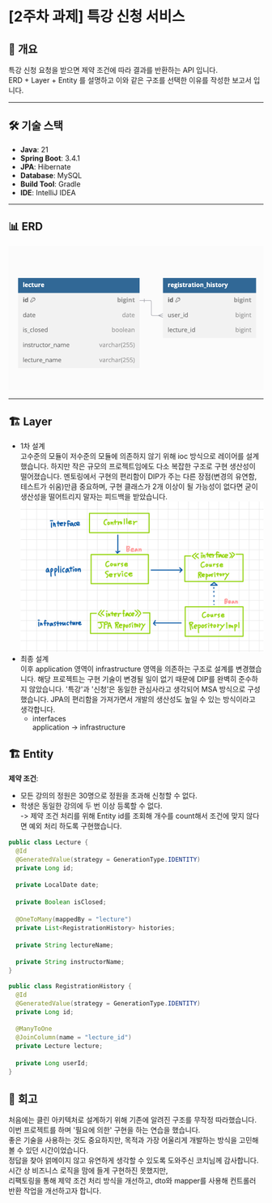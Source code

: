 # [2주차 과제] 특강 신청 서비스

## 📝 개요

특강 신청 요청을 받으면 제약 조건에 따라 결과를 반환하는 API 입니다. <br>
ERD + Layer + Entity 를 설명하고 이와 같은 구조를 선택한 이유를 작성한 보고서 입니다.

---

## 🛠 기술 스택

- **Java**: 21
- **Spring Boot**: 3.4.1
- **JPA**: Hibernate
- **Database**: MySQL
- **Build Tool**: Gradle
- **IDE**: IntelliJ IDEA

---

## 📊 ERD

![ERD](./src/main/resources/static/images/erd.png)

---

## 🏗️ Layer
- 1차 설계<br>
  고수준의 모듈이 저수준의 모듈에 의존하지 않기 위해 ioc 방식으로 레이어를 설계했습니다.
  하지만 작은 규모의 프로젝트임에도 다소 복잡한 구조로 구현 생산성이 떨어졌습니다.
  멘토링에서 구현의 편리함이 DIP가 주는 다른 장점(변경의 유연함, 테스트가 쉬움)만큼 중요하며,
  구현 클래스가 2개 이상이 될 가능성이 없다면 굳이 생산성을 떨어트리지 말자는 피드백을 받았습니다.
  ![LAYER](./src/main/resources/static/images/layer1.0.png)
- 최종 설계<br>
  이후 application 영역이 infrastructure 영역을 의존하는 구조로 설계를 변경했습니다.
  해당 프로젝트는 구현 기술이 변경될 일이 없기 때문에 DIP를 완벽히 준수하지 않았습니다.
  '특강'과 '신청'은 동일한 관심사라고 생각되어 MSA 방식으로 구성했습니다.
  JPA의 편리함을 가져가면서 개발의 생산성도 높일 수 있는 방식이라고 생각합니다.
    - interfaces<br>
      application -> infrastructure


## 🏗️ Entity

**제약 조건**:
- 모든 강의의 정원은 30명으로 정원을 초과해 신청할 수 없다.
- 학생은 동일한 강의에 두 번 이상 등록할 수 없다. <br>
  -> 제약 조건 처리를 위해 Entity id를 조회해 개수를 count해서 조건에 맞지 않다면 예외 처리 하도록 구현했습니다.


```java
public class Lecture {
  @Id
  @GeneratedValue(strategy = GenerationType.IDENTITY)
  private Long id;
  
  private LocalDate date;
  
  private Boolean isClosed;
  
  @OneToMany(mappedBy = "lecture")
  private List<RegistrationHistory> histories;
  
  private String lectureName;
  
  private String instructorName;
}
```
```java
public class RegistrationHistory {
  @Id
  @GeneratedValue(strategy = GenerationType.IDENTITY)
  private Long id;
  
  @ManyToOne
  @JoinColumn(name = "lecture_id")
  private Lecture lecture;
  
  private Long userId;
}
```

## 📝 회고
처음에는 클린 아키텍처로 설계하기 위해 기존에 알려진 구조를 무작정 따라했습니다.
<br>이번 프로젝트를 하며 '필요에 의한' 구현을 하는 연습을 했습니다.
<br>좋은 기술을 사용하는 것도 중요하지만, 목적과 가장 어울리게 개발하는 방식을 고민해볼 수 있던 시간이었습니다.
<br>정답을 찾아 얽메이지 않고 유연하게 생각할 수 있도록 도와주신 코치님께 감사합니다.
<br>시간 상 비즈니스 로직을 맘에 들게 구현하진 못했지만,
<br>리팩토링을 통해 제약 조건 처리 방식을 개선하고, dto와 mapper를 사용해 컨트롤러 반환 작업을 개선하고자 합니다.